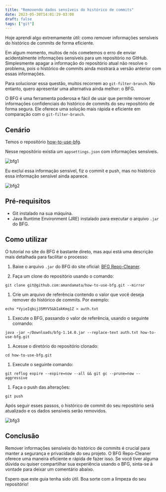 ```yaml
---
title: "Removendo dados sensíveis do histórico de commits"
date: 2023-05-30T14:01:29-03:00
draft: false
tags: ["git"]
---
```


Hoje aprendi algo extremamente útil: como remover informações sensíveis do histórico de commits de forma eficiente.

Em algum momento, muitos de nós cometemos o erro de enviar acidentalmente informações sensíveis para um repositório no GitHub. Simplesmente apagar a informação do repositório atual não resolve o problema, pois o histórico de commits ainda mostrará a versão anterior com essas informações.

Para solucionar essa questão, muitos recorrem ao `git-filter-branch`. No entanto, quero apresentar uma alternativa ainda melhor: o BFG.

O BFG é uma ferramenta poderosa e fácil de usar que permite remover informações confidenciais do histórico de commits do seu repositório de forma segura. Ele oferece uma solução mais rápida e eficiente em comparação com o `git-filter-branch`.

## Cenário

Temos o repositório [how-to-use-bfg](https://github.com/amandamata/how-to-use-bfg).

Nesse repositório existia um `appsettings.json` com informações sensíveis.

![bfg1](/img/bfg1.png)

Eu excluí essa informação sensível, fiz o commit e push, mas no histórico essa informação sensível ainda aparece.

![bfg2](/img/bfg2.png)

## Pré-requisitos

- Git instalado na sua máquina.
- Java Runtime Environment (JRE) instalado para executar o arquivo `.jar` do BFG.

## Como utilizar

O tutorial no site do BFG é bastante direto, mas aqui está uma descrição mais detalhada para facilitar o processo:

1. Baixe o arquivo `.jar` do BFG do site oficial: [BFG Repo-Cleaner](https://rtyley.github.io/bfg-repo-cleaner/).
   
2. Faça um clone do repositório usando o comando:
```shell
git clone git@github.com:amandamata/how-to-use-bfg.git --mirror
```
1. Crie um arquivo de referência contendo o valor que você deseja remover do histórico de commits. Por exemplo:
```shell
echo *VyieIqbij35MYV5&bIakKmq1Z > auth.txt
```
1. Execute o BFG, passando o valor de referência, usando o seguinte comando:
```shell
java -jar ~/Downloads/bfg-1.14.0.jar --replace-text auth.txt how-to-use-bfg.git
```
1. Acesse o diretório do repositório clonado:
```shell
cd how-to-use-bfg.git
```
1. Execute o seguinte comando:
```shell
git reflog expire --expire=now --all && git gc --prune=now --aggressive
```
1. Faça o push das alterações:
```shell
git push
```
Após seguir esses passos, o histórico de commit do seu repositório será atualizado e os dados sensiveis serão removidos.

![bfg3](/img/bfg3.png)

## Conclusão

Remover informações sensíveis do histórico de commits é crucial para manter a segurança e privacidade do seu projeto. O BFG Repo-Cleaner oferece uma maneira eficiente e rápida de fazer isso. Se você tiver alguma dúvida ou quiser compartilhar sua experiência usando o BFG, sinta-se à vontade para deixar um comentário abaixo.

Espero que este guia tenha sido útil. Boa sorte com a limpeza do seu repositório!